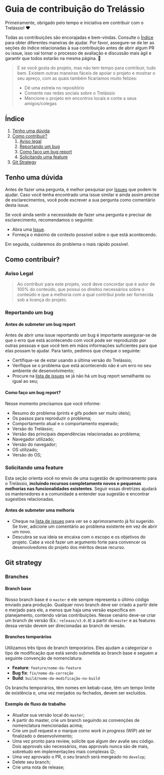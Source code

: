 <!-- omit in toc -->
# Guia de contribuição do Trelássio

Primeiramente, obrigado pelo tempo e iniciativa em contribuir com o Trelássio! ❤️


Todas as contribuições são encorajadas e bem-vindas. Consulte o [Índice](#Índice) para obter diferentes maneiras de ajudar. Por favor, assegure-se de ler as seções do índice relacionadas à sua contribuição antes de abrir algum PR ou issue, isso vai tornar o processo de avaliação e discussão mais ágil e garantir que todos estarão na mesma página. 🎉

> E se você gosta do projeto, mas não tem tempo para contribuir, tudo bem. Existem outras maneiras fáceis de apoiar o projeto e mostrar o seu apreço, com as quais também ficaríamos muito felizes:
> - Dê uma estrela no repositório
> - Comente nas redes sociais sobre o Trelássio
> - Mencione o projeto em encontros locais e conte a seus amigos/colegas

<!-- omit in toc -->
## Índice

1. [Tenho uma dúvida](#tenho-uma-dvida)
1. [Como contribuir?](#como-contribuir)
   1. [Aviso legal](#aviso-legal)
   1. [Reportando um bug](#reportando-um-bug)
   1. [Como faço um bug report](#como-fao-um-bug-report)
   1. [Solicitando uma feature](#solicitando-uma-feature)
1. [Git Strategy](#git-strategy)

## Tenho uma dúvida

Antes de fazer uma pergunta, é melhor pesquisar por [Issues](https://github.com/Sysvale/board/issues) que podem te ajudar. Caso você tenha encontrado uma issue similar e ainda assim precise de esclarecimentos, você pode escrever a sua pergunta como comentário desta issue.

Se você ainda sentir a necessidade de fazer uma pergunta e precisar de esclarecimento, recomendamos o seguinte:

- Abra uma [Issue](https://github.com/Sysvale/board/issues/new).
- Forneça o máximo de contexto possível sobre o que está acontecendo.

Em seguida, cuidaremos do problema o mais rápido possível.

## Como contribuir?

### Aviso Legal
>  Ao contribuir para este projeto, você deve concordar que é autor de 100% do conteúdo, que possui os direitos necessários sobre o conteúdo e que a melhoria com a qual contribui pode ser fornecida sob a licença do projeto.


### Reportando um bug

<!-- omit in toc -->
#### Antes de submeter um bug report

Antes de abrir uma issue reportando um bug é importante assegurar-se de que o erro que está acontecendo com você pode ser reproduzido por outras pessoas e que você tem em mãos informações suficientes para que elas possam te ajudar. Para tanto, pedimos que cheque o seguinte:

-   Certifique-se de estar usando a última versão do Trelássio;
-   Verifique se o problema que está acontecendo não é um erro no seu ambiente de desenvolvimento;
-   Procure na [lista de issues](https://github.com/Sysvale/board/issues) se já não há um bug report semelhante ou igual ao seu;

#### Como faço um bug report?

Nesse momento precisamos que você informe:

-   Resumo do problema (prints e gifs podem ser muito úteis);
-   Os passos para reproduzir o problema;
-   Comportamento atual e o comportamento esperado;
-   Versão do Trelássio;
-   Versão das principais dependências relacionadas ao problema;
-   Navegador utilizado;
-   Versão do navegador;
-   OS utilizado;
-   Versão do OS;

### Solicitando uma feature

Esta seção orienta você no envio de uma sugestão de aprimoramento para o Trelássio, **incluindo recursos completamente novos e pequenas melhorias nas funcionalidades existentes**. Seguir essas diretrizes ajudará os mantenedores e a comunidade a entender sua sugestão e encontrar sugestões relacionadas.

<!-- omit in toc -->
#### Antes de submeter uma melhoria

- Cheque na [lista de issues](https://github.com/Sysvale/board/issues) para ver se o aprimoramento já foi sugerido. Se tiver, adicione um comentário ao problema existente em vez de abrir um novo.
- Descubra se sua ideia se encaixa com o escopo e os objetivos do projeto. Cabe a você fazer um argumento forte para convencer os desenvolvedores do projeto dos méritos desse recurso.

## Git strategy

### Branches

#### Branch base

Nosso branch base é o `master` e ele sempre representa o último código enviado para produção. Qualquer novo branch deve ser criado a partir dele e merjado para ele, a menos que haja uma versão específica em planejamento, contendo várias contribuições. Nesse cenário deve-se criar um branch de versão (Ex.: `release/v3.0.0`) a partir do `master` e as features dessa versão devem ser direcionadas ao branch de versão.

#### Branches temporários

Utilizamos três tipos de branch temporários. Eles ajudam a categorizar o tipo de modificação que está sendo submetida ao branch base e seguem a seguinte convenção de nomenclatura:

-   **Feature**: `feature/nome-da-feature`
-   **Bug fix**: `fix/nome-da-correção`
-   **Build**: `build/nome-da-modificação-no-build`

Os branchs temporários, têm nomes em kebab-case, têm um tempo limite de existência e, uma vez merjados ou fechados, devem ser excluídos.

#### Exemplo de fluxo de trabalho

-   Atualize sua versão local do `master`;
-   A partir do master, crie um branch seguindo as convenções de nomenclatura mencionadas acima;
-   Crie um pull request e o marque como _work in progress_ (WIP) até ter finalizado o desenvolvimento;
-   Uma vez pronto para review, solicite que algum dev avalie seu código. Dois approvals são necessários, mas approvals nunca são de mais, sobretudo em implementações mais complexas 😉;
-   Uma vez aprovado o PR, o seu branch será mergeado no `develop`;
-   Delete seu branch;
-   Crie uma nota de release;

<br>
<br>
